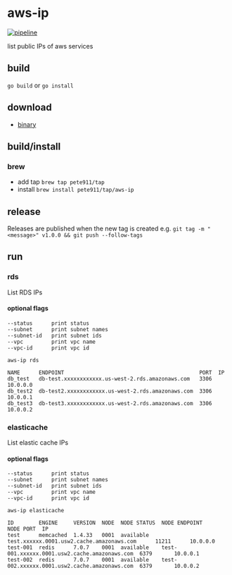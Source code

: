 # aws-ip
[![pipeline](https://github.com/pete911/aws-ip/actions/workflows/pipeline.yml/badge.svg)](https://github.com/pete911/aws-ip/actions/workflows/pipeline.yml)

list public IPs of aws services

## build

`go build` or `go install`

## download

- [binary](https://github.com/pete911/aws-ip/releases)

## build/install

### brew

- add tap `brew tap pete911/tap`
- install `brew install pete911/tap/aws-ip`

## release

Releases are published when the new tag is created e.g.
`git tag -m "<message>" v1.0.0 && git push --follow-tags`

## run

### rds

List RDS IPs

#### optional flags

```
--status      print status
--subnet      print subnet names
--subnet-id   print subnet ids
--vpc         print vpc name
--vpc-id      print vpc id
```

```
aws-ip rds
    
NAME      ENDPOINT                                           PORT  IP
db_test   db-test.xxxxxxxxxxxx.us-west-2.rds.amazonaws.com   3306  10.0.0.0
db_test2  db-test2.xxxxxxxxxxxx.us-west-2.rds.amazonaws.com  3306  10.0.0.1
db_test3  db-test3.xxxxxxxxxxxx.us-west-2.rds.amazonaws.com  3306  10.0.0.2
```

### elasticache

List elastic cache IPs

#### optional flags

```
--status      print status
--subnet      print subnet names
--subnet-id   print subnet ids
--vpc         print vpc name
--vpc-id      print vpc id
```

```
aws-ip elasticache

ID        ENGINE     VERSION  NODE  NODE STATUS  NODE ENDPOINT                                  NODE PORT  IP
test      memcached  1.4.33   0001  available    test.xxxxxx.0001.usw2.cache.amazonaws.com      11211      10.0.0.0
test-001  redis      7.0.7    0001  available    test-001.xxxxxx.0001.usw2.cache.amazonaws.com  6379       10.0.0.1
test-002  redis      7.0.7    0001  available    test-002.xxxxxx.0001.usw2.cache.amazonaws.com  6379       10.0.0.2
```
